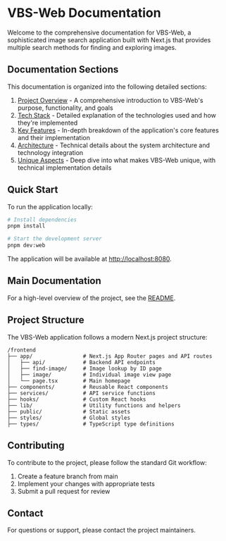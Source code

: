 # VBS-Web Documentation

Welcome to the comprehensive documentation for VBS-Web, a sophisticated image search application built with Next.js that provides multiple search methods for finding and exploring images.

## Documentation Sections

This documentation is organized into the following detailed sections:

1. [Project Overview](./01-project-overview.md) - A comprehensive introduction to VBS-Web's purpose, functionality, and goals
2. [Tech Stack](./02-tech-stack.md) - Detailed explanation of the technologies used and how they're implemented
3. [Key Features](./03-key-features.md) - In-depth breakdown of the application's core features and their implementation
4. [Architecture](./04-architecture.md) - Technical details about the system architecture and technology integration
5. [Unique Aspects](./05-unique-aspects.md) - Deep dive into what makes VBS-Web unique, with technical implementation details

## Quick Start

To run the application locally:

```bash
# Install dependencies
pnpm install

# Start the development server
pnpm dev:web
```

The application will be available at <http://localhost:8080>.

## Main Documentation

For a high-level overview of the project, see the [README](./readme.md).

## Project Structure

The VBS-Web application follows a modern Next.js project structure:

```
/frontend
├── app/                # Next.js App Router pages and API routes
│   ├── api/            # Backend API endpoints
│   ├── find-image/     # Image lookup by ID page
│   ├── image/          # Individual image view page
│   └── page.tsx        # Main homepage
├── components/         # Reusable React components
├── services/           # API service functions
├── hooks/              # Custom React hooks
├── lib/                # Utility functions and helpers
├── public/             # Static assets
├── styles/             # Global styles
├── types/              # TypeScript type definitions
```

## Contributing

To contribute to the project, please follow the standard Git workflow:

1. Create a feature branch from main
2. Implement your changes with appropriate tests
3. Submit a pull request for review

## Contact

For questions or support, please contact the project maintainers.
